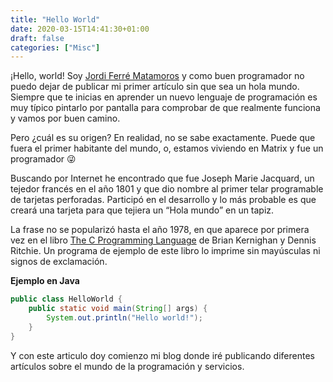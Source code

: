 ```yaml
---
title: "Hello World"
date: 2020-03-15T14:41:30+01:00
draft: false
categories: ["Misc"]
---
```


¡Hello, world! Soy [Jordi Ferré Matamoros](https://jfermat.github.io/sobre-mi/) y como buen programador 
no puedo dejar de publicar mi primer artículo sin que sea un hola mundo. Siempre que te inicias en aprender 
un nuevo lenguaje de programación es muy típico pintarlo por pantalla para comprobar de que realmente funciona 
y vamos por buen camino.

Pero ¿cuál es su origen? En realidad, no se sabe exactamente. Puede que fuera el primer habitante del mundo, o,
 estamos viviendo en Matrix y fue un programador 😜

Buscando por Internet he encontrado que fue Joseph Marie Jacquard, un tejedor francés en el año 1801 y que dio 
nombre al primer telar programable de tarjetas perforadas. Participó en el desarrollo y lo más probable es que 
creará una tarjeta para que tejiera un “Hola mundo” en un tapiz.

La frase no se popularizó hasta el año 1978, en que aparece por primera vez en el libro 
[The C Programming Language](https://es.wikipedia.org/wiki/El_lenguaje_de_programaci%C3%B3n_C) de Brian Kernighan 
y Dennis Ritchie. Un programa de ejemplo de este libro lo imprime sin mayúsculas ni signos de exclamación.

**Ejemplo en Java**
``` java
public class HelloWorld {
    public static void main(String[] args) {
        System.out.println("Hello world!");
    }
}
```
Y con este articulo doy comienzo mi blog donde iré publicando diferentes artículos sobre el mundo de la 
programación y servicios.

